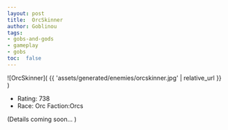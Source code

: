 ```yaml
---
layout: post
title:  OrcSkinner
author: Goblinou
tags:
- gobs-and-gods
- gameplay
- gobs
toc:  false
---
```


![OrcSkinner]( {{ 'assets/generated/enemies/orcskinner.jpg' | relative_url }} )
- Rating: 738
- Race: Orc  Faction:Orcs

(Details coming soon... )